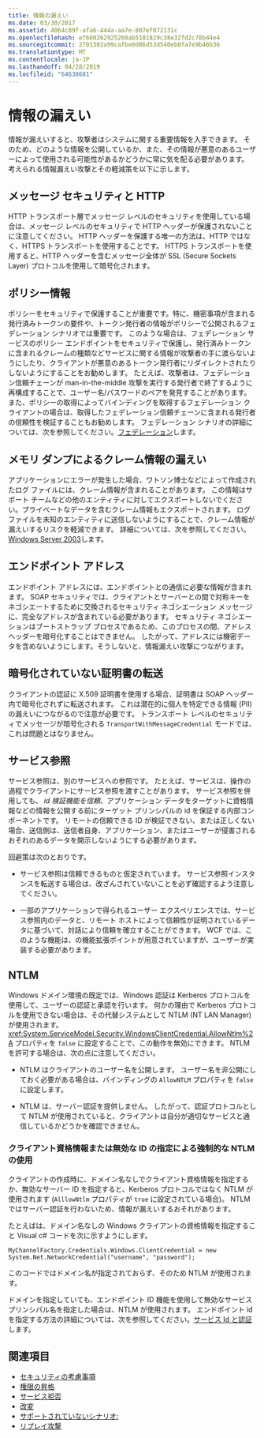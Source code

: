 ```yaml
---
title: 情報の漏えい
ms.date: 03/30/2017
ms.assetid: 4064c89f-afa6-444a-aa7e-807ef072131c
ms.openlocfilehash: ef660262925260ab5181829c38e32fd2c78b44e4
ms.sourcegitcommit: 2701302a99cafbe0d86d53d540eb0fa7e9b46b36
ms.translationtype: MT
ms.contentlocale: ja-JP
ms.lasthandoff: 04/28/2019
ms.locfileid: "64638681"
---
```

# <a name="information-disclosure"></a>情報の漏えい
情報が漏えいすると、攻撃者はシステムに関する重要情報を入手できます。 そのため、どのような情報を公開しているか、また、その情報が悪意のあるユーザーによって使用される可能性があるかどうかに常に気を配る必要があります。 考えられる情報漏えい攻撃とその軽減策を以下に示します。  
  
## <a name="message-security-and-http"></a>メッセージ セキュリティと HTTP  
 HTTP トランスポート層でメッセージ レベルのセキュリティを使用している場合は、メッセージ レベルのセキュリティで HTTP ヘッダーが保護されないことに注意してください。 HTTP ヘッダーを保護する唯一の方法は、HTTP ではなく、HTTPS トランスポートを使用することです。 HTTPS トランスポートを使用すると、HTTP ヘッダーを含むメッセージ全体が SSL (Secure Sockets Layer) プロトコルを使用して暗号化されます。  
  
## <a name="policy-information"></a>ポリシー情報  
 ポリシーをセキュリティで保護することが重要です。特に、機密事項が含まれる発行済みトークンの要件や、トークン発行者の情報がポリシーで公開されるフェデレーション シナリオでは重要です。 このような場合は、フェデレーション サービスのポリシー エンドポイントをセキュリティで保護し、発行済みトークンに含まれるクレームの種類などサービスに関する情報が攻撃者の手に渡らないようにしたり、クライアントが悪意のあるトークン発行者にリダイレクトされたりしないようにすることをお勧めします。 たとえば、攻撃者は、フェデレーション信頼チェーンが man-in-the-middle 攻撃を実行する発行者で終了するように再構成することで、ユーザー名/パスワードのペアを発見することがあります。 また、ポリシーの取得によってバインディングを取得するフェデレーション クライアントの場合は、取得したフェデレーション信頼チェーンに含まれる発行者の信頼性を検証することもお勧めします。 フェデレーション シナリオの詳細については、次を参照してください。[フェデレーション](../../../../docs/framework/wcf/feature-details/federation.md)します。  
  
## <a name="memory-dumps-can-reveal-claim-information"></a>メモリ ダンプによるクレーム情報の漏えい  
 アプリケーションにエラーが発生した場合、ワトソン博士などによって作成されたログ ファイルには、クレーム情報が含まれることがあります。 この情報はサポート チームなどの他のエンティティに対してエクスポートしないでください。プライベートなデータを含むクレーム情報もエクスポートされます。 ログ ファイルを未知のエンティティに送信しないようにすることで、クレーム情報が漏えいするリスクを軽減できます。 詳細については、次を参照してください。 [Windows Server 2003](https://go.microsoft.com/fwlink/?LinkId=89160)します。  
  
## <a name="endpoint-addresses"></a>エンドポイント アドレス  
 エンドポイント アドレスには、エンドポイントとの通信に必要な情報が含まれます。 SOAP セキュリティでは、クライアントとサーバーとの間で対称キーをネゴシエートするために交換されるセキュリティ ネゴシエーション メッセージに、完全なアドレスが含まれている必要があります。 セキュリティ ネゴシエーションはブートストラップ プロセスであるため、このプロセスの間、アドレス ヘッダーを暗号化することはできません。 したがって、アドレスには機密データを含めないようにします。そうしないと、情報漏えい攻撃につながります。  
  
## <a name="certificates-transferred-unencrypted"></a>暗号化されていない証明書の転送  
 クライアントの認証に X.509 証明書を使用する場合、証明書は SOAP ヘッダー内で暗号化されずに転送されます。 これは潜在的に個人を特定できる情報 (PII) の漏えいにつながるので注意が必要です。 トランスポート レベルのセキュリティでメッセージが暗号化される `TransportWithMessageCredential` モードでは、これは問題とはなりません。  
  
## <a name="service-references"></a>サービス参照  
 サービス参照は、別のサービスへの参照です。 たとえば、サービスは、操作の過程でクライアントにサービス参照を渡すことがあります。 サービス参照を併用しても、 *id 検証機能を信頼*、アプリケーション データをターゲットに資格情報などの情報を公開する前にターゲット プリンシパルの id を保証する内部コンポーネントです。 リモートの信頼できる ID が検証できない、または正しくない場合、送信側は、送信者自身、アプリケーション、またはユーザーが侵害されるおそれのあるデータを開示しないようにする必要があります。  
  
 回避策は次のとおりです。  
  
- サービス参照は信頼できるものと仮定されています。 サービス参照インスタンスを転送する場合は、改ざんされていないことを必ず確認するよう注意してください。  
  
- 一部のアプリケーションで得られるユーザー エクスペリエンスでは、サービス参照内のデータと、リモート ホストによって信頼性が証明されているデータに基づいて、対話により信頼を確立することができます。 WCF では、このような機能は、の機能拡張ポイントが用意されていますが、ユーザーが実装する必要があります。  
  
## <a name="ntlm"></a>NTLM  
 Windows ドメイン環境の既定では、Windows 認証は Kerberos プロトコルを使用して、ユーザーの認証と承認を行います。 何かの理由で Kerberos プロトコルを使用できない場合は、その代替システムとして NTLM (NT LAN Manager) が使用されます。 <xref:System.ServiceModel.Security.WindowsClientCredential.AllowNtlm%2A> プロパティを `false` に設定することで、この動作を無効にできます。 NTLM を許可する場合は、次の点に注意してください。  
  
- NTLM はクライアントのユーザー名を公開します。 ユーザー名を非公開にしておく必要がある場合は、バインディングの `AllowNTLM` プロパティを `false` に設定します。  
  
- NTLM は、サーバー認証を提供しません。 したがって、認証プロトコルとして NTLM が使用されていると、クライアントは自分が適切なサービスと通信しているかどうかを確認できません。  
  
### <a name="specifying-client-credentials-or-invalid-identity-forces-ntlm-usage"></a>クライアント資格情報または無効な ID の指定による強制的な NTLM の使用  
 クライアントの作成時に、ドメイン名なしでクライアント資格情報を指定するか、無効なサーバー ID を指定すると、Kerberos プロトコルではなく NTLM が使用されます (`AlllowNtlm` プロパティが `true` に設定されている場合)。 NTLM ではサーバー認証を行わないため、情報が漏えいするおそれがあります。  
  
 たとえばは、ドメイン名なしの Windows クライアントの資格情報を指定すること Visual c# コードを次に示すようにします。  
  
```  
MyChannelFactory.Credentials.Windows.ClientCredential = new System.Net.NetworkCredential("username", "password");  
```  
  
 このコードではドメイン名が指定されておらず、そのため NTLM が使用されます。  
  
 ドメインを指定していても、エンドポイント ID 機能を使用して無効なサービス プリンシパル名を指定した場合は、NTLM が使用されます。 エンドポイント id を指定する方法の詳細については、次を参照してください。[サービス Id と認証](../../../../docs/framework/wcf/feature-details/service-identity-and-authentication.md)します。  
  
## <a name="see-also"></a>関連項目

- [セキュリティの考慮事項](../../../../docs/framework/wcf/feature-details/security-considerations-in-wcf.md)
- [権限の昇格](../../../../docs/framework/wcf/feature-details/elevation-of-privilege.md)
- [サービス拒否](../../../../docs/framework/wcf/feature-details/denial-of-service.md)
- [改変](../../../../docs/framework/wcf/feature-details/tampering.md)
- [サポートされていないシナリオ:](../../../../docs/framework/wcf/feature-details/unsupported-scenarios.md)
- [リプレイ攻撃](../../../../docs/framework/wcf/feature-details/replay-attacks.md)
